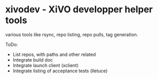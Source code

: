 xivodev - XiVO developper helper tools
======================================

various tools like rsync, repo listing, repo pulls, tag generation.


ToDo:
 * List repos, with paths and other related
 * Integrate build doc
 * Integrate launch client (xclient)
 * Integrate listing of acceptance tests (lletuce)
